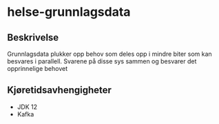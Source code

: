 # helse-grunnlagsdata

## Beskrivelse
Grunnlagsdata plukker opp behov som deles opp i mindre biter som kan besvares i parallell.
Svarene på disse sys sammen og besvarer det opprinnelige behovet

## Kjøretidsavhengigheter

* JDK 12
* Kafka

